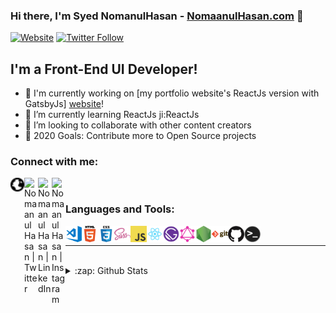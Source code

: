 ### Hi there, I'm Syed NomanulHasan - [NomaanulHasan.com][website] 👋

[![Website](https://img.shields.io/website?label=NomaanulHasan.com&style=for-the-badge&url=https%3A%2F%2Fnomaanulhasan.com)](https://nomaanulhasan.com)
[![Twitter Follow](https://img.shields.io/twitter/follow/NomaanulHasan?color=1DA1F2&logo=twitter&style=for-the-badge)](https://twitter.com/intent/follow?original_referer=https%3A%2F%2Fgithub.com%2FNomaanulHasan&screen_name=NomaanulHasan)

## I'm a Front-End UI Developer!

- 🔭 I'm currently working on [my portfolio website's ReactJs version with GatsbyJs] [website]!
- 🌱 I’m currently learning ReactJs ji:ReactJs
- 👯 I’m looking to collaborate with other content creators
- 🥅 2020 Goals: Contribute more to Open Source projects


### Connect with me:

[<img align="left" alt="NomaanulHasan.com" width="22px" src="https://raw.githubusercontent.com/iconic/open-iconic/master/svg/globe.svg" />][website]
<!-- [<img align="left" alt="NomaanulHasan | YouTube" width="22px" src="https://cdn.jsdelivr.net/npm/simple-icons@v3/icons/youtube.svg" />][youtube] -->
[<img align="left" alt="NomaanulHasan | Twitter" width="22px" src="https://cdn.jsdelivr.net/npm/simple-icons@v3/icons/twitter.svg" />][twitter]
[<img align="left" alt="NomaanulHasan | LinkedIn" width="22px" src="https://cdn.jsdelivr.net/npm/simple-icons@v3/icons/linkedin.svg" />][linkedin]
[<img align="left" alt="NomaanulHasan | Instagram" width="22px" src="https://cdn.jsdelivr.net/npm/simple-icons@v3/icons/instagram.svg" />][instagram]

<br />

### Languages and Tools:

<img align="left" alt="Visual Studio Code" width="26px" src="https://raw.githubusercontent.com/github/explore/80688e429a7d4ef2fca1e82350fe8e3517d3494d/topics/visual-studio-code/visual-studio-code.png" /><!--[] [webdevplaylist]-->
<img align="left" alt="HTML5" width="26px" src="https://raw.githubusercontent.com/github/explore/80688e429a7d4ef2fca1e82350fe8e3517d3494d/topics/html/html.png" /><!--[webdevplaylist]-->
<img align="left" alt="CSS3" width="26px" src="https://raw.githubusercontent.com/github/explore/80688e429a7d4ef2fca1e82350fe8e3517d3494d/topics/css/css.png" /><!--[cssplaylist]-->
<img align="left" alt="Sass" width="26px" src="https://raw.githubusercontent.com/github/explore/80688e429a7d4ef2fca1e82350fe8e3517d3494d/topics/sass/sass.png" /><!--[cssplaylist]-->
<img align="left" alt="JavaScript" width="26px" src="https://raw.githubusercontent.com/github/explore/80688e429a7d4ef2fca1e82350fe8e3517d3494d/topics/javascript/javascript.png" /><!--[jsplaylist]-->
<img align="left" alt="React" width="26px" src="https://raw.githubusercontent.com/github/explore/80688e429a7d4ef2fca1e82350fe8e3517d3494d/topics/react/react.png" /><!--[reactplaylist]-->
<img align="left" alt="Gatsby" width="26px" src="https://raw.githubusercontent.com/github/explore/e94815998e4e0713912fed477a1f346ec04c3da2/topics/gatsby/gatsby.png" /><!--[webdevplaylist]-->
<img align="left" alt="GraphQL" width="26px" src="https://raw.githubusercontent.com/github/explore/80688e429a7d4ef2fca1e82350fe8e3517d3494d/topics/graphql/graphql.png" /><!--[webdevplaylist]-->
<img align="left" alt="Node.js" width="26px" src="https://raw.githubusercontent.com/github/explore/80688e429a7d4ef2fca1e82350fe8e3517d3494d/topics/nodejs/nodejs.png" /><!--[webdevplaylist]-->
<img align="left" alt="Git" width="26px" src="https://raw.githubusercontent.com/github/explore/80688e429a7d4ef2fca1e82350fe8e3517d3494d/topics/git/git.png" /><!--[webdevplaylist]-->
<img align="left" alt="GitHub" width="26px" src="https://raw.githubusercontent.com/github/explore/78df643247d429f6cc873026c0622819ad797942/topics/github/github.png" /><!--[webdevplaylist]-->
<img align="left" alt="Terminal" width="26px" src="https://raw.githubusercontent.com/github/explore/80688e429a7d4ef2fca1e82350fe8e3517d3494d/topics/terminal/terminal.png" /><!--[webdevplaylist]-->

<br />

---

<br />

<details>
  <summary>:zap: Github Stats</summary>

  <img align="left" alt="NomaanulHasan's Github Stats" src="![NomaanulHasan's github stats](https://github-readme-stats.vercel.app/api?username=nomaanulhasan&show_icons=true)" />

</details>

[website]: https://NomaanulHasan.com
[twitter]: https://twitter.com/NomaanulHasan
<!-- [youtube]: https://youtube.com/NomaanulHasan -->
[instagram]: https://instagram.com/NomaanulHasan
[linkedin]: https://linkedin.com/in/NomaanulHasan
<!-- [webdevplaylist]: https://www.youtube.com/playlist?list=PLkwxH9e_vrAJ0WbEsFA9W3I1W-g_BTsbt
[jsplaylist]: https://www.youtube.com/playlist?list=PLkwxH9e_vrALRJKu7wfXby3MKeflhTu6B
[cssplaylist]: https://www.youtube.com/playlist?list=PLkwxH9e_vrALSdvZuEh6gqQdmDoDIoqz4
[reactplaylist]: https://www.youtube.com/playlist?list=PLkwxH9e_vrAK4TdffpxKY3QGyHCpxFcQ0 -->
